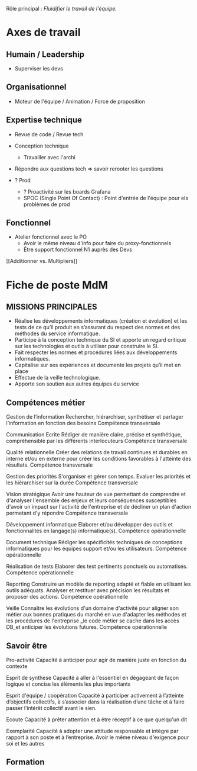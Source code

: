 Rôle principal : *Fluidifier le travail de l'équipe.*
# Axes de travail
## Humain / Leadership

- Superviser les devs
## Organisationnel

- Moteur de l'équipe / Animation / Force de proposition
## Expertise technique

- Revue de code / Revue tech
- Conception technique
	- Travailler avec l'archi
- Répondre aux questions tech => savoir rerooter les questions

- ? Prod
	- ? Proactivité sur les boards Grafana
	- SPOC (Single Point Of Contact) : Point d'entrée de l'équipe pour els problèmes de prod
## Fonctionnel
- Atelier fonctionnel avec le PO
	- Avoir le même niveau d'info pour faire du proxy-fonctionnels
	- Être support fonctionnel N1 auprès des Devs

[[Additionner vs. Multipliers]]

# Fiche de poste MdM

## MISSIONS PRINCIPALES

- Réalise les développements informatiques (création et évolution) et les tests de ce qu’il produit en s’assurant du respect des normes et des méthodes du service informatique.
- Participe à la conception technique du SI et apporte un regard critique sur les technologies et outils à utiliser pour construire le SI.
- Fait respecter les normes et procédures liées aux développements informatiques.
- Capitalise sur ses expériences et documente les projets qu’il met en place
- Effectue de la veille technologique.
- Apporte son soutien aux autres équipes du service

## Compétences métier

Gestion de l’information
Rechercher, hiérarchiser, synthétiser et partager l’information en fonction des besoins
Compétence transversale

Communication Ecrite
Rédiger de manière claire, précise et synthétique, compréhensible par les différents interlocuteurs
Compétence transversale

Qualité relationnelle
Créer des relations de travail continues et durables en interne et/ou en externe pour créer les conditions favorables à l'atteinte des résultats.
Compétence transversale

Gestion des priorités
S'organiser et gérer son temps. Evaluer les priorités et les hiérarchiser sur la durée
Compétence transversale

Vision stratégique
Avoir une hauteur de vue permettant de comprendre et d'analyser l'ensemble des enjeux et leurs conséquences susceptibles d'avoir un impact sur l'activité de l'entreprise et de décliner un plan d'action permetant d'y répondre
Compétence transversale

Développement informatique
Elaborer et/ou développer des outils et fonctionnalités en langage(s) informatique(s).
Compétence opérationnelle

Document technique
Rédiger les spécificités techniques de conceptions informatiques pour les équipes support et/ou les utilisateurs.
Compétence opérationnelle

Réalisation de tests
Elaborer des test pertinents ponctuels ou automatisés.
Compétence opérationnelle

Reporting
Construire un modèle de reporting adapté et fiable en utilisant les outils adéquats. Analyser et restituer avec précision les résultats et proposer des actions.
Compétence opérationnelle

Veille
Connaître les évolutions d'un domaine d'activité pour aligner son métier aux bonnes pratiques du marché en vue d'adapter les méthodes et les procédures de l'entreprise _le code métier se cache dans les accès DB_et anticiper les évolutions futures.
Compétence opérationnelle

## Savoir être

Pro-activité
Capacité à anticiper pour agir de manière juste en fonction du contexte

Esprit de synthèse
Capacité à aller à l'essentiel en dégageant de façon logique et concise les éléments les plus importants

Esprit d'équipe / coopération
Capacité à participer activement à l’atteinte d’objectifs collectifs, à s’associer dans la réalisation d’une tâche et à faire passer l’intérêt collectif avant le sien.

Ecoute
Capacité à prêter attention et à être réceptif à ce que quelqu'un dit

Exemplarité
Capacité à adopter une attitude responsable et intègre par rapport à son poste et à l’entreprise. Avoir le même niveau d'exigence pour soi et les autres
## Formation